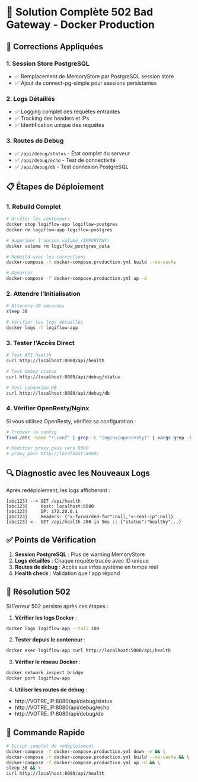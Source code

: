 # 🚀 Solution Complète 502 Bad Gateway - Docker Production

## 🔧 Corrections Appliquées

### 1. Session Store PostgreSQL
- ✅ Remplacement de MemoryStore par PostgreSQL session store
- ✅ Ajout de connect-pg-simple pour sessions persistantes

### 2. Logs Détaillés
- ✅ Logging complet des requêtes entrantes
- ✅ Tracking des headers et IPs
- ✅ Identification unique des requêtes

### 3. Routes de Debug
- ✅ `/api/debug/status` - État complet du serveur
- ✅ `/api/debug/echo` - Test de connectivité
- ✅ `/api/debug/db` - Test connexion PostgreSQL

## 📋 Étapes de Déploiement

### 1. Rebuild Complet
```bash
# Arrêter les conteneurs
docker stop logiflow-app logiflow-postgres
docker rm logiflow-app logiflow-postgres

# Supprimer l'ancien volume (IMPORTANT)
docker volume rm logiflow_postgres_data

# Rebuild avec les corrections
docker-compose -f docker-compose.production.yml build --no-cache

# Démarrer
docker-compose -f docker-compose.production.yml up -d
```

### 2. Attendre l'Initialisation
```bash
# Attendre 30 secondes
sleep 30

# Vérifier les logs détaillés
docker logs -f logiflow-app
```

### 3. Tester l'Accès Direct
```bash
# Test API health
curl http://localhost:8080/api/health

# Test debug status
curl http://localhost:8080/api/debug/status

# Test connexion DB
curl http://localhost:8080/api/debug/db
```

### 4. Vérifier OpenResty/Nginx
Si vous utilisez OpenResty, vérifiez sa configuration :
```bash
# Trouver la config
find /etc -name "*.conf" | grep -E "(nginx|openresty)" | xargs grep -l "5001\|5000"

# Modifier proxy_pass vers 8080
# proxy_pass http://localhost:8080;
```

## 🔍 Diagnostic avec les Nouveaux Logs

Après redéploiement, les logs afficheront :
```
[abc123] --> GET /api/health
[abc123]     Host: localhost:8080
[abc123]     IP: 172.20.0.1
[abc123]     Headers: {"x-forwarded-for":null,"x-real-ip":null}
[abc123] <-- GET /api/health 200 in 5ms :: {"status":"healthy"...}
```

## ✅ Points de Vérification

1. **Session PostgreSQL** : Plus de warning MemoryStore
2. **Logs détaillés** : Chaque requête tracée avec ID unique
3. **Routes de debug** : Accès aux infos système en temps réel
4. **Health check** : Validation que l'app répond

## 🎯 Résolution 502

Si l'erreur 502 persiste après ces étapes :

1. **Vérifier les logs Docker** :
```bash
docker logs logiflow-app --tail 100
```

2. **Tester depuis le conteneur** :
```bash
docker exec logiflow-app curl http://localhost:5000/api/health
```

3. **Vérifier le réseau Docker** :
```bash
docker network inspect bridge
docker port logiflow-app
```

4. **Utiliser les routes de debug** :
- http://VOTRE_IP:8080/api/debug/status
- http://VOTRE_IP:8080/api/debug/echo
- http://VOTRE_IP:8080/api/debug/db

## 🚀 Commande Rapide

```bash
# Script complet de redéploiement
docker-compose -f docker-compose.production.yml down -v && \
docker-compose -f docker-compose.production.yml build --no-cache && \
docker-compose -f docker-compose.production.yml up -d && \
sleep 30 && \
curl http://localhost:8080/api/health
```